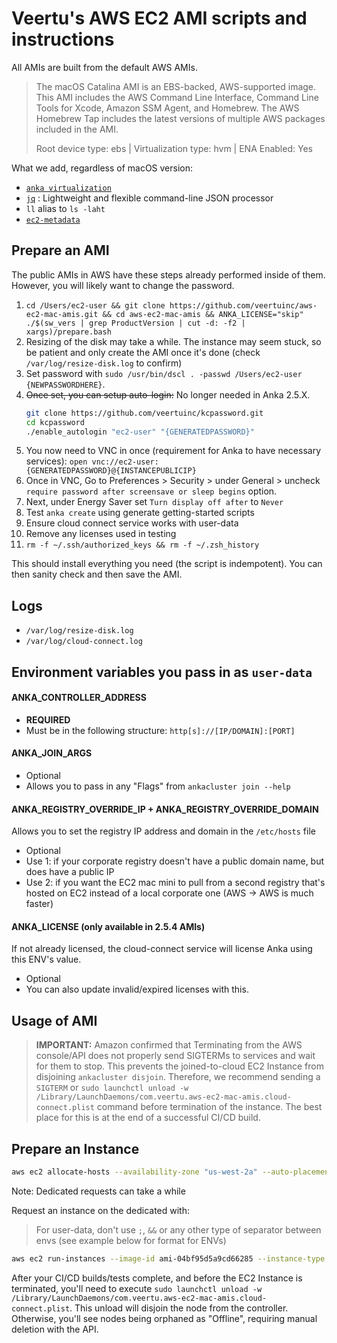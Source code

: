 # Veertu's AWS EC2 AMI scripts and instructions

All AMIs are built from the default AWS AMIs.
> The macOS Catalina AMI is an EBS-backed, AWS-supported image. This AMI includes the AWS Command Line Interface, Command Line Tools for Xcode, Amazon SSM Agent, and Homebrew. The AWS Homebrew Tap includes the latest versions of multiple AWS packages included in the AMI.
>
> Root device type: ebs | Virtualization type: hvm | ENA Enabled: Yes


What we add, regardless of macOS version:

- [`anka virtualization`](https://veertu.com/anka-build/)
- [`jq`](https://formulae.brew.sh/formula/jq) : Lightweight and flexible command-line JSON processor
- `ll` alias to `ls -laht`
- [`ec2-metadata`](https://aws.amazon.com/code/ec2-instance-metadata-query-tool/)

## Prepare an AMI

The public AMIs in AWS have these steps already performed inside of them. However, you will likely want to change the password.

1. `cd /Users/ec2-user && git clone https://github.com/veertuinc/aws-ec2-mac-amis.git && cd aws-ec2-mac-amis && ANKA_LICENSE="skip" ./$(sw_vers | grep ProductVersion | cut -d: -f2 | xargs)/prepare.bash`
2. Resizing of the disk may take a while. The instance may seem stuck, so be patient and only create the AMI once it's done (check `/var/log/resize-disk.log` to confirm)
3. Set password with `sudo /usr/bin/dscl . -passwd /Users/ec2-user {NEWPASSWORDHERE}`.
4. ~~Once set, you can setup auto-login:~~ No longer needed in Anka 2.5.X.
    ```bash
    git clone https://github.com/veertuinc/kcpassword.git
    cd kcpassword
    ./enable_autologin "ec2-user" "{GENERATEDPASSWORD}"
    ```
4. You now need to VNC in once (requirement for Anka to have necessary services): `open vnc://ec2-user:{GENERATEDPASSWORD}@{INSTANCEPUBLICIP}`
5. Once in VNC, Go to Preferences > Security > under General > uncheck `require password after screensave or sleep begins` option.
6. Next, under Energy Saver set `Turn display off after` to `Never`
7. Test `anka create` using generate getting-started scripts
8. Ensure cloud connect service works with user-data
9. Remove any licenses used in testing
10. `rm -f ~/.ssh/authorized_keys && rm -f ~/.zsh_history`

This should install everything you need (the script is indempotent). You can then sanity check and then save the AMI.

## Logs

- `/var/log/resize-disk.log`
- `/var/log/cloud-connect.log`
## Environment variables you pass in as `user-data`

#### **ANKA_CONTROLLER_ADDRESS**
- **REQUIRED**
- Must be in the following structure: `http[s]://[IP/DOMAIN]:[PORT]`

#### **ANKA_JOIN_ARGS**
- Optional
- Allows you to pass in any "Flags" from `ankacluster join --help`

#### **ANKA_REGISTRY_OVERRIDE_IP** + **ANKA_REGISTRY_OVERRIDE_DOMAIN**
Allows you to set the registry IP address and domain in the `/etc/hosts` file
- Optional
- Use 1: if your corporate registry doesn't have a public domain name, but does have a public IP
- Use 2: if you want the EC2 mac mini to pull from a second registry that's hosted on EC2 instead of a local corporate one (AWS -> AWS is much faster)

#### **ANKA_LICENSE** (only available in 2.5.4 AMIs)
If not already licensed, the cloud-connect service will license Anka using this ENV's value.
- Optional
- You can also update invalid/expired licenses with this.

## Usage of AMI

> **IMPORTANT:** Amazon confirmed that Terminating from the AWS console/API does not properly send SIGTERMs to services and wait for them to stop. This prevents the joined-to-cloud EC2 Instance from disjoining `ankacluster disjoin`. Therefore, we recommend sending a `SIGTERM` or `sudo launchctl unload -w /Library/LaunchDaemons/com.veertu.aws-ec2-mac-amis.cloud-connect.plist` command before termination of the instance. The best place for this is at the end of a successful CI/CD build.

## Prepare an Instance

```bash
aws ec2 allocate-hosts --availability-zone "us-west-2a" --auto-placement "on" --host-recovery "off" --quantity 1 --instance-type "mac1.metal"
```

Note: Dedicated requests can take a while

Request an instance on the dedicated with:

> For user-data, don't use `;`, `&&` or any other type of separator between envs (see example below for format for ENVs)

```bash
aws ec2 run-instances --image-id ami-04bf95d5a9cd66285 --instance-type mac1.metal --placement "HostId={HOSTIDHERE}" --key-name aws-veertu --ebs-optimized --associate-public-ip-address --security-group-ids sg-0893eeb7c6cae6da4 --user-data "export ANKA_CONTROLLER_ADDRESS=\"http://{CONTROLLER/REGISTRYIP}:8090\" export ANKA_REGISTRY_OVERRIDE_IP=\"{CONTROLLER/REGISTRYIP}\" export ANKA_REGISTRY_OVERRIDE_DOMAIN=\"anka.registry\"" --count 1 --block-device-mappings '[{ "DeviceName": "/dev/sda1", "Ebs": { "VolumeSize": 400, "VolumeType": "gp3" }}]'
```

After your CI/CD builds/tests complete, and before the EC2 Instance is terminated, you'll need to execute `sudo launchctl unload -w  /Library/LaunchDaemons/com.veertu.aws-ec2-mac-amis.cloud-connect.plist`. This unload will disjoin the node from the controller. Otherwise, you'll see nodes being orphaned as "Offline", requiring manual deletion with the API.